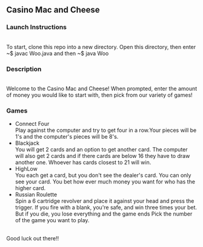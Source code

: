 <h2>Casino Mac and Cheese</h2>

<h3>Launch Instructions</h3><br>
<t>To start, clone this repo into a new directory. Open this directory, then enter ~$ javac Woo.java and then ~$ java Woo<br>

<h3>Description</h3><br>
<t>Welcome to the Casino Mac and Cheese! When prompted, enter the amount of money you would like to start with, then pick from our variety of games!<br>
<h3>Games</h3>
<ul><li>Connect Four</li>
<t><t>Play against the computer and try to get four in a row.Your pieces will be 1's and the computer's pieces will be 8's.
<li>Blackjack</li>
<t><t>You will get 2 cards and an option to get another card. The computer will also get 2 cards and if there cards are below 16 they have to draw another one. Whoever has cards closest to 21 will win.
<li>HighLow</li>
<t><t>You each get a card, but you don't see the dealer's card. You can only see your card. You bet how ever much money you want for who has the higher card.
<li>Russian Roulette</li>
<t><t>Spin a 6 cartridge revolver and place it against your head and press the trigger.  If you fire with a blank, you're safe, and win three times your bet.  But if you die, you lose everything and the game ends
Pick the number of the game you want to play. 
</ul><br>
Good luck out there!!

